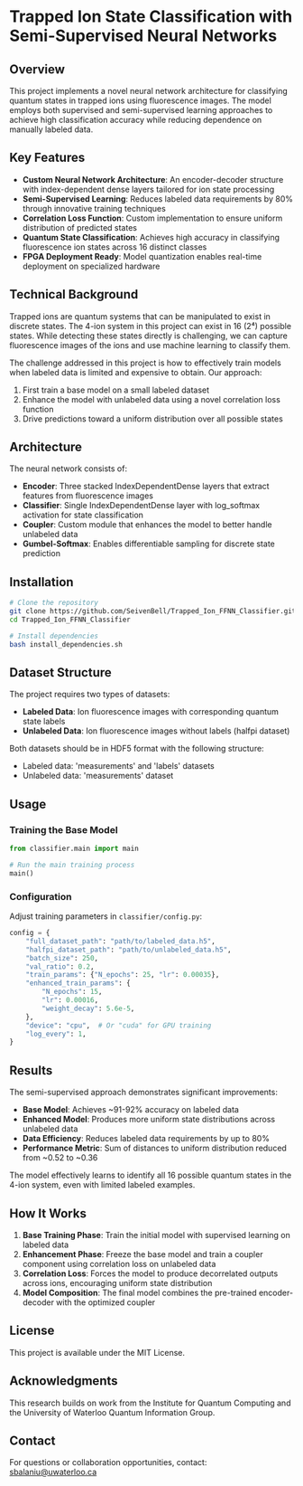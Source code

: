 # Trapped Ion State Classification with Semi-Supervised Neural Networks

## Overview

This project implements a novel neural network architecture for classifying quantum states in trapped ions using fluorescence images. The model employs both supervised and semi-supervised learning approaches to achieve high classification accuracy while reducing dependence on manually labeled data.

## Key Features

- **Custom Neural Network Architecture**: An encoder-decoder structure with index-dependent dense layers tailored for ion state processing
- **Semi-Supervised Learning**: Reduces labeled data requirements by 80% through innovative training techniques
- **Correlation Loss Function**: Custom implementation to ensure uniform distribution of predicted states
- **Quantum State Classification**: Achieves high accuracy in classifying fluorescence ion states across 16 distinct classes
- **FPGA Deployment Ready**: Model quantization enables real-time deployment on specialized hardware

## Technical Background

Trapped ions are quantum systems that can be manipulated to exist in discrete states. The 4-ion system in this project can exist in 16 (2⁴) possible states. While detecting these states directly is challenging, we can capture fluorescence images of the ions and use machine learning to classify them.

The challenge addressed in this project is how to effectively train models when labeled data is limited and expensive to obtain. Our approach:

1. First train a base model on a small labeled dataset
2. Enhance the model with unlabeled data using a novel correlation loss function
3. Drive predictions toward a uniform distribution over all possible states

## Architecture

The neural network consists of:

- **Encoder**: Three stacked IndexDependentDense layers that extract features from fluorescence images
- **Classifier**: Single IndexDependentDense layer with log_softmax activation for state classification
- **Coupler**: Custom module that enhances the model to better handle unlabeled data
- **Gumbel-Softmax**: Enables differentiable sampling for discrete state prediction

## Installation

```bash
# Clone the repository
git clone https://github.com/SeivenBell/Trapped_Ion_FFNN_Classifier.git
cd Trapped_Ion_FFNN_Classifier

# Install dependencies
bash install_dependencies.sh
```

## Dataset Structure

The project requires two types of datasets:
- **Labeled Data**: Ion fluorescence images with corresponding quantum state labels
- **Unlabeled Data**: Ion fluorescence images without labels (halfpi dataset)

Both datasets should be in HDF5 format with the following structure:
- Labeled data: 'measurements' and 'labels' datasets
- Unlabeled data: 'measurements' dataset

## Usage

### Training the Base Model

```python
from classifier.main import main

# Run the main training process
main()
```

### Configuration

Adjust training parameters in `classifier/config.py`:

```python
config = {
    "full_dataset_path": "path/to/labeled_data.h5",
    "halfpi_dataset_path": "path/to/unlabeled_data.h5",
    "batch_size": 250,
    "val_ratio": 0.2,
    "train_params": {"N_epochs": 25, "lr": 0.00035},
    "enhanced_train_params": {
        "N_epochs": 15,
        "lr": 0.00016,
        "weight_decay": 5.6e-5,
    },
    "device": "cpu",  # Or "cuda" for GPU training
    "log_every": 1,
}
```

## Results

The semi-supervised approach demonstrates significant improvements:

- **Base Model**: Achieves ~91-92% accuracy on labeled data
- **Enhanced Model**: Produces more uniform state distributions across unlabeled data
- **Data Efficiency**: Reduces labeled data requirements by up to 80%
- **Performance Metric**: Sum of distances to uniform distribution reduced from ~0.52 to ~0.36

The model effectively learns to identify all 16 possible quantum states in the 4-ion system, even with limited labeled examples.

## How It Works

1. **Base Training Phase**: Train the initial model with supervised learning on labeled data
2. **Enhancement Phase**: Freeze the base model and train a coupler component using correlation loss on unlabeled data
3. **Correlation Loss**: Forces the model to produce decorrelated outputs across ions, encouraging uniform state distribution
4. **Model Composition**: The final model combines the pre-trained encoder-decoder with the optimized coupler

## License

This project is available under the MIT License.

## Acknowledgments

This research builds on work from the Institute for Quantum Computing and the University of Waterloo Quantum Information Group.

## Contact

For questions or collaboration opportunities, contact: sbalaniu@uwaterloo.ca
